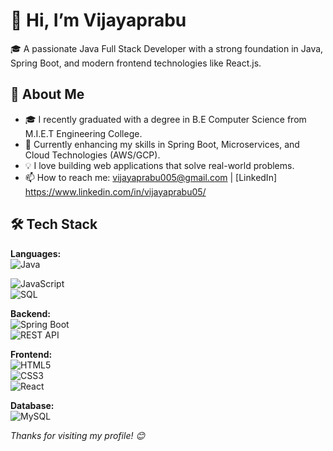 # 👋 Hi, I’m Vijayaprabu

🎓 A passionate Java Full Stack Developer with a strong foundation in Java, Spring Boot, and modern frontend technologies like React.js.

## 🚀 About Me

- 🎓 I recently graduated with a degree in B.E Computer Science from M.I.E.T Engineering College.
- 🌱 Currently enhancing my skills in Spring Boot, Microservices, and Cloud Technologies (AWS/GCP).
- 💡 I love building web applications that solve real-world problems.
- 📫 How to reach me: vijayaprabu005@gmail.com | [LinkedIn] https://www.linkedin.com/in/vijayaprabu05/

## 🛠️ Tech Stack

**Languages:**   
![Java](https://img.shields.io/badge/Java-ED8B00?style=flat-square&logo=java&logoColor=white) 

![JavaScript](https://img.shields.io/badge/JavaScript-F7DF1E?style=flat-square&logo=javascript&logoColor=black)  
![SQL](https://img.shields.io/badge/SQL-4479A1?style=flat-square&logo=postgresql&logoColor=white)

**Backend:**  
![Spring Boot](https://img.shields.io/badge/Spring%20Boot-6DB33F?style=flat-square&logo=spring-boot&logoColor=white)  
![REST API](https://img.shields.io/badge/REST%20API-FF6F00?style=flat-square)

**Frontend:**  
![HTML5](https://img.shields.io/badge/HTML5-E34F26?style=flat-square&logo=html5&logoColor=white)  
![CSS3](https://img.shields.io/badge/CSS3-1572B6?style=flat-square&logo=css3&logoColor=white)  
![React](https://img.shields.io/badge/React-20232A?style=flat-square&logo=react&logoColor=61DAFB)  

**Database:**  
![MySQL](https://img.shields.io/badge/MySQL-005C84?style=flat-square&logo=mysql&logoColor=white)  


_Thanks for visiting my profile! 😊_

<!---
damon005/damon005 is a ✨ special ✨ repository because its `README.md` (this file) appears on your GitHub profile.
You can click the Preview link to take a look at your changes.
--->
